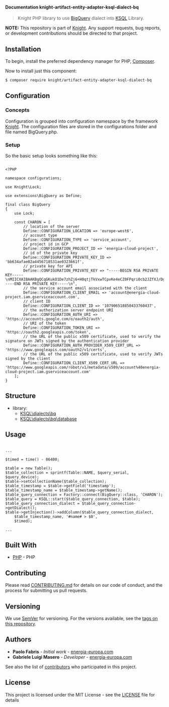 #### Documentation knight-artifact-entity-adapter-ksql-dialect-bq

> Knight PHP library to use [BigQuery](https://cloud.google.com/bigquery/) dialect into [KSQL](https://github.com/energia-source/knight-artifact-entity-adapter-ksql/) Library.

**NOTE:** This repository is part of [Knight](https://github.com/energia-source/knight). Any
support requests, bug reports, or development contributions should be directed to
that project.

## Installation

To begin, install the preferred dependency manager for PHP, [Composer](https://getcomposer.org/).

Now to install just this component:

```sh
$ composer require knight/artifact-entity-adapter-ksql-dialect-bq
```

## Configuration

### Concepts

Configuration is grouped into configuration namespace by the framework [Knight](https://github.com/energia-source/knight).
The configuration files are stored in the configurations folder and file named BigQuery.php.

### Setup

So the basic setup looks something like this:

```

<?PHP

namespace configurations;

use Knight\Lock;

use extensions\BigQuery as Define;

final class BigQuery
{
	use Lock;

	const CHARON = [
		// location of the server
		Define::CONFIGURATION_LOCATION => 'europe-west6',
		// account type
		Define::CONFIGURATION_TYPE => 'service_account',
		// project id in GCP
		Define::CONFIGURATION_PROJECT_ID => 'energia-cloud-project',
		// id of the private key
		Define::CONFIGURATION_PRIVATE_KEY_ID => 'bb634afae02a4456718531ae0323661f',
		// private key for API
		Define::CONFIGURATION_PRIVATE_KEY => "-----BEGIN RSA PRIVATE KEY-----\nMIICXAIBAAKBgQCqGKukO1De7zhZj6+H0qtjTkVxwTCpvKe4eCZ0FPqri0cb2JZfXJ/DgYSF6vUp\nwmJG8wVQZKjeGcjDOL5UlsuusFncCzWBQ7RKNUSesmQRMSGkVb1/3j+skZ6UtW+5u09lHNsj6tQ5\n1s1SPrCBkedbNf0Tp0GbMJDyR4e9T04ZZwIDAQABAoGAFijko56+qGyN8M0RVyaRAXz++xTqHBLh\n3tx4VgMtrQ+WEgCjhoTwo23KMBAuJGSYnRmoBZM3lMfTKevIkAidPExvYCdm5dYq3XToLkkLv5L2\npIIVOFMDG+KESnAFV7l2c+cnzRMW0+b6f8mR1CJzZuxVLL6Q02fvLi55/mbSYxECQQDeAw6fiIQX\nGukBI4eMZZt4nscy2o12KyYner3VpoeE+Np2q+Z3pvAMd/aNzQ/W9WaI+NRfcxUJrmfPwIGm63il\nAkEAxCL5HQb2bQr4ByorcMWm/hEP2MZzROV73yF41hPsRC9m66KrheO9HPTJuo3/9s5p+sqGxOlF\nL0NDt4SkosjgGwJAFklyR1uZ/wPJjj611cdBcztlPdqoxssQGnh85BzCj/u3WqBpE2vjvyyvyI5k\nX6zk7S0ljKtt2jny2+00VsBerQJBAJGC1Mg5Oydo5NwD6BiROrPxGo2bpTbu/fhrT8ebHkTz2epl\nU9VQQSQzY1oZMVX8i1m5WUTLPz2yLJIBQVdXqhMCQBGoiuSoSjafUhV7i1cEGpb88h5NBYZzWXGZ\n37sJ5QsW+sJyoNde3xH8vdXhzU7eT82D6X/scw9RZz+/6rCJ4p0=\n-----END RSA PRIVATE KEY-----\n",
		// the service account email associated with the client
		Define::CONFIGURATION_CLIENT_EMAIL => 'account@energia-cloud-project.iam.gserviceaccount.com',
		// client ID
		Define::CONFIGURATION_CLIENT_ID => '107906518850433760437',
		// the authorization server endpoint URI
		Define::CONFIGURATION_AUTH_URI => 'https://accounts.google.com/o/oauth2/auth',
		// URI of the token
		Define::CONFIGURATION_TOKEN_URI => 'https://oauth2.googleapis.com/token',
		// the URL of the public x509 certificate, used to verify the signature on JWTs signed by the authentication provider
		Define::CONFIGURATION_AUTH_PROVIDER_X509_CERT_URL => 'https://www.googleapis.com/oauth2/v1/certs',
		// the URL of the public x509 certificate, used to verify JWTs signed by the client
		Define::CONFIGURATION_CLIENT_X509_CERT_URL => 'https://www.googleapis.com/robot/v1/metadata/x509/account%40energia-cloud-project.iam.gserviceaccount.com'
	];
}

```

## Structure

- library:
    - [KSQL\dialects\bq](https://github.com/energia-source/knight-artifact-entity-adapter-ksql-dialect-bq/tree/main/lib)
    - [KSQL\dialects\bq\database](https://github.com/energia-source/knight-artifact-entity-adapter-ksql-dialect-bq/tree/main/lib/database)

## Usage

```

...

$timed = time() - 86400;

$table = new Table();
$table_collection = sprintf(Table::NAME, $query_serial, $query_device);
$table->setCollectionName($table_collection);
$table_timestamp = $table->getField('timestamp');
$table_timestamp_name = $table_timestamp->getName();
$table_query_connection = Factory::connect(BigQuery::class, 'CHARON');
$table_query = KSQL::start($table_query_connection, $table);
$table_query_connection_dialect = $table_query_connection->getDialect();
$table->getInjection()->addColumn($table_query_connection_dialect,
	$table_timestamp_name, '#name# > $0',
	$timed);

...

```

## Built With

* [PHP](https://www.php.net/) - PHP

## Contributing

Please read [CONTRIBUTING.md](https://github.com/energia-source/knight-artifact-entity-adapter-ksql-dialect-bq/blob/main/CONTRIBUTING.md) for details on our code of conduct, and the process for submitting us pull requests.

## Versioning

We use [SemVer](https://semver.org/) for versioning. For the versions available, see the [tags on this repository](https://github.com/energia-source/knight-artifact-entity-adapter-ksql-dialect-bq/tags). 

## Authors

* **Paolo Fabris** - *Initial work* - [energia-europa.com](https://www.energia-europa.com/)
* **Gabriele Luigi Masero** - *Developer* - [energia-europa.com](https://www.energia-europa.com/)

See also the list of [contributors](https://github.com/energia-source/knight-artifact-entity-adapter-ksql-dialect-bq/blob/main/CONTRIBUTORS.md) who participated in this project.

## License

This project is licensed under the MIT License - see the [LICENSE](LICENSE) file for details